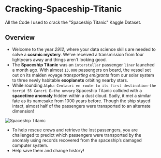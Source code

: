 # Cracking-Spaceship-Titanic
All the Code I used to crack the "Spaceship Titanic" Kaggle Dataset. 

## Overview 
- Welcome to the year *2912*, where your data science skills are needed to solve a **cosmic mystery**. We've received a transmission from four lightyears away and things aren't looking good.
- The **Spaceship Titanic** was an `interstellar` passenger `liner` launched a month ago. With almost `13,000` passengers on board, the vessel set out on its maiden voyage *transporting emigrants* from our solar system to three newly habitable **exoplanets** orbiting nearby stars.
- While rounding `Alpha Centauri en route to its first destination—the torrid 55 Cancri E—the unwary` Spaceship Titanic collided with a **spacetime anomaly** hidden within a dust cloud. Sadly, it met a similar fate as its namesake from 1000 years before. Though the ship stayed intact, almost half of the passengers were transported to an alternate dimension!

![Spaceship Titanic](https://storage.googleapis.com/kaggle-media/competitions/Spaceship%20Titanic/joel-filipe-QwoNAhbmLLo-unsplash.jpg)

- To help rescue crews and retrieve the lost passengers, you are challenged to predict which passengers were transported by the anomaly using records recovered from the spaceship’s damaged computer system.
- Help save them and change history!
